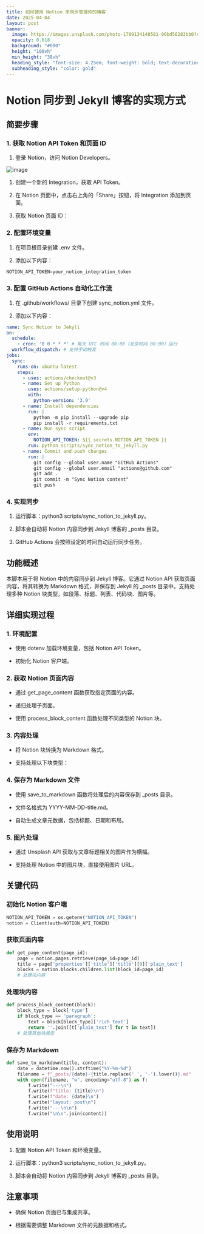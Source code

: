 ```yaml
---
title: 如何使用 Notion 来同步管理你的博客
date: 2025-04-04
layout: post
banner:
  image: https://images.unsplash.com/photo-1709134148581-06bd56283bb0?crop=entropy&cs=tinysrgb&fit=max&fm=jpg&ixid=M3w2OTIwMzJ8MHwxfHJhbmRvbXx8fHx8fHx8fDE3NDM3MzU2MTB8&ixlib=rb-4.0.3&q=80&w=1080
  opacity: 0.618
  background: "#000"
  height: "100vh"
  min_height: "38vh"
  heading_style: "font-size: 4.25em; font-weight: bold; text-decoration: underline"
  subheading_style: "color: gold"
---
```


# Notion 同步到 Jekyll 博客的实现方式

## 简要步骤

### 1. 获取 Notion API Token 和页面 ID

1. 登录 Notion，访问 Notion Developers。

![image](https://prod-files-secure.s3.us-west-2.amazonaws.com/a7a0cc5a-89b9-4cda-8686-1fba0ca52f40/d19c1afe-dea5-4312-9333-786b0ba83054/image.png?X-Amz-Algorithm=AWS4-HMAC-SHA256&X-Amz-Content-Sha256=UNSIGNED-PAYLOAD&X-Amz-Credential=ASIAZI2LB46636FSL2HJ%2F20250404%2Fus-west-2%2Fs3%2Faws4_request&X-Amz-Date=20250404T030010Z&X-Amz-Expires=3600&X-Amz-Security-Token=IQoJb3JpZ2luX2VjEJL%2F%2F%2F%2F%2F%2F%2F%2F%2F%2FwEaCXVzLXdlc3QtMiJIMEYCIQCgzKu%2BiqlFSDA8PyYg%2F0c1K0tEbo29UjJ%2FA%2BhZUxosTQIhAPS19I8MZtxvh0SXeztA9wCQ3e%2BEx2dhKuh9BKWmA8m9KogECPv%2F%2F%2F%2F%2F%2F%2F%2F%2F%2FwEQABoMNjM3NDIzMTgzODA1IgwwLE95BdlHKrYiuzsq3APRG6c9D6EFihS2UOLi5K0usIgbaIbFxMmIXsCovuah5oiznTflofkTQ8fO9RtWtk6E2j3EQHyikJHiF5MsBgmKZxw3VbxrBzCyFns%2F7nGgExOTCU5RGmU8jtAcaH0LJ6lfmKG0KLmfLhKK04FlwmGac%2BBjvBVMnqa4xIyD9V9FmV2PMFQ%2B%2FK7ivdKfNoscCZCqbMaK4zFnuRwrXPWIIEl6npx6WZjwi8re3zVj2FlMbQo1iDwNe6uUgWYZqyvsWR2rcGGbBPZN79Ta44HgytXd6k%2B8USmPHh9tdoiU8rWpvSX%2FmbEMd%2BFu35r1IeYidi00AzN18uK2MHx3Ar32woMd%2BvrhOBXsIK7i%2Bo9EOEaP0cjK21I63g3YtGKzMA97iVHooj93IoUzdzIHfdv%2F3XqMwuOjGfhAR7uZi8DSPEDXp7N4%2BNh2D6wAwl2ozblONl18Rzn%2B7EHykn3B6puVrgRiqpPNeb2WA4Eo046Oe6a68kUSHxxZQIVynCveXZBt00y4lpT24F9FvsGrN6Upn8HsaeIx9XuPPlX44pCCnJfc2EraNKubM2%2FVrX2OGviR%2BfhTiNvTRoorp3XijrBPgeY%2Bmo%2BM7OXRRsWYPY7pmuNSvUvRjwW%2BuytpOKKc4TDygb2%2FBjqkAX9ejksFL78rj%2BqY1AOM3E9cSyg34%2F0UnpHT6cRHpe0Qb4ExI2P54suEeGYKPH%2F0mZ68a3%2BsBMz%2FlpuTTXW3yXJgq9RTI40xaiMhstYsjrgIeWCsGx1Z91iOcLzXaVGxOHauOafRIHsOVc7NClFpk%2FkW6tdE1lMUb2dPxheF1DXfYm9Muk93ZVbYh%2Ftc0EcH%2BFmZNajPqSjGZBcVOQyjaftsSX5%2B&X-Amz-Signature=7e9d83620c19c72dcdd73ebc897b280d72e4790c3a719b67683fd925007d9557&X-Amz-SignedHeaders=host&x-id=GetObject)

1. 创建一个新的 Integration，获取 API Token。

1. 在 Notion 页面中，点击右上角的「Share」按钮，将 Integration 添加到页面。

1. 获取 Notion 页面 ID：


### 2. 配置环境变量

1. 在项目根目录创建 .env 文件。

1. 添加以下内容：

```javascript
NOTION_API_TOKEN=your_notion_integration_token
```

### 3. 配置 GitHub Actions 自动化工作流

1. 在 .github/workflows/ 目录下创建 sync_notion.yml 文件。

1. 添加以下内容：

```yaml
name: Sync Notion to Jekyll
on:
  schedule:
    - cron: '0 0 * * *' # 每天 UTC 时间 00:00（北京时间 08:00）运行
  workflow_dispatch: # 支持手动触发
jobs:
  sync:
    runs-on: ubuntu-latest
    steps:
      - uses: actions/checkout@v3
      - name: Set up Python
        uses: actions/setup-python@v4
        with:
          python-version: '3.9'
      - name: Install dependencies
        run: |
          python -m pip install --upgrade pip
          pip install -r requirements.txt
      - name: Run sync script
        env:
          NOTION_API_TOKEN: ${{ secrets.NOTION_API_TOKEN }}
        run: python scripts/sync_notion_to_jekyll.py
      - name: Commit and push changes
        run: |
          git config --global user.name "GitHub Actions"
          git config --global user.email "actions@github.com"
          git add .
          git commit -m "Sync Notion content"
          git push
```

### 4. 实现同步

1. 运行脚本：python3 scripts/sync_notion_to_jekyll.py。

1. 脚本会自动将 Notion 内容同步到 Jekyll 博客的 _posts 目录。

1. GitHub Actions 会按照设定的时间自动运行同步任务。

## 功能概述

本脚本用于将 Notion 中的内容同步到 Jekyll 博客。它通过 Notion API 获取页面内容，将其转换为 Markdown 格式，并保存到 Jekyll 的 _posts 目录中。支持处理多种 Notion 块类型，如段落、标题、列表、代码块、图片等。

## 详细实现过程

### 1. 环境配置

- 使用 dotenv 加载环境变量，包括 Notion API Token。

- 初始化 Notion 客户端。

### 2. 获取 Notion 页面内容

- 通过 get_page_content 函数获取指定页面的内容。

- 递归处理子页面。

- 使用 process_block_content 函数处理不同类型的 Notion 块。

### 3. 内容处理

- 将 Notion 块转换为 Markdown 格式。

- 支持处理以下块类型：


### 4. 保存为 Markdown 文件

- 使用 save_to_markdown 函数将处理后的内容保存到 _posts 目录。

- 文件名格式为 YYYY-MM-DD-title.md。

- 自动生成文章元数据，包括标题、日期和布局。

### 5. 图片处理

- 通过 Unsplash API 获取与文章标题相关的图片作为横幅。

- 支持处理 Notion 中的图片块，直接使用图片 URL。

## 关键代码

### 初始化 Notion 客户端

```python
NOTION_API_TOKEN = os.getenv("NOTION_API_TOKEN")
notion = Client(auth=NOTION_API_TOKEN)
```

### 获取页面内容

```python
def get_page_content(page_id):
    page = notion.pages.retrieve(page_id=page_id)
    title = page['properties']['title']['title'][0]['plain_text']
    blocks = notion.blocks.children.list(block_id=page_id)
    # 处理块内容
```

### 处理块内容

```python
def process_block_content(block):
    block_type = block['type']
    if block_type == 'paragraph':
        text = block[block_type]['rich_text']
        return ''.join([t['plain_text'] for t in text])
    # 处理其他块类型
```

### 保存为 Markdown

```python
def save_to_markdown(title, content):
    date = datetime.now().strftime("%Y-%m-%d")
    filename = f"_posts/{date}-{title.replace(' ', '-').lower()}.md"
    with open(filename, "w", encoding="utf-8") as f:
        f.write("---\n")
        f.write(f"title: {title}\n")
        f.write(f"date: {date}\n")
        f.write("layout: post\n")
        f.write("---\n\n")
        f.write("\n\n".join(content))
```

## 使用说明

1. 配置 Notion API Token 和环境变量。

1. 运行脚本：python3 scripts/sync_notion_to_jekyll.py。

1. 脚本会自动将 Notion 内容同步到 Jekyll 博客的 _posts 目录。

## 注意事项

- 确保 Notion 页面已与集成共享。

- 根据需要调整 Markdown 文件的元数据和格式。